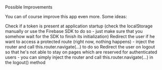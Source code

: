 
Possible Improvements

You can of course improve this app even more. 
Some ideas:

Check if a token is present at application startup (check the localStorage manually or
use the Firebase SDK to do so - just make sure that you somehow wait for the SDK to finish its initialization)
Redirect the user if he want to access a protected route (right now, nothing happens) 
    - inject the router and call this.router.navigate(...) to do so
Redirect the user on logout so that he's not able to stay on pages which are reserved for authenticated users 
     - you can simply inject the router and call this.router.navigate(...) in the logout() method

